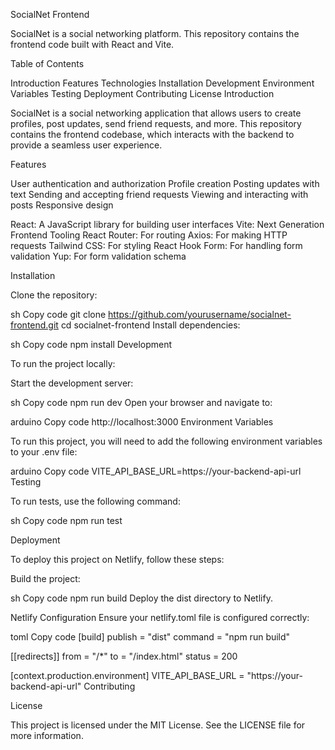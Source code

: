 SocialNet Frontend

SocialNet is a social networking platform. This repository contains the frontend code built with React and Vite.

Table of Contents

Introduction
Features
Technologies
Installation
Development
Environment Variables
Testing
Deployment
Contributing
License
Introduction

SocialNet is a social networking application that allows users to create profiles, post updates, send friend requests, and more. This repository contains the frontend codebase, which interacts with the backend to provide a seamless user experience.

Features

User authentication and authorization
Profile creation
Posting updates with text
Sending and accepting friend requests
Viewing and interacting with posts
Responsive design

React: A JavaScript library for building user interfaces
Vite: Next Generation Frontend Tooling
React Router: For routing
Axios: For making HTTP requests
Tailwind CSS: For styling
React Hook Form: For handling form validation
Yup: For form validation schema

Installation

Clone the repository:

sh
Copy code
git clone https://github.com/yourusername/socialnet-frontend.git
cd socialnet-frontend
Install dependencies:

sh
Copy code
npm install
Development

To run the project locally:

Start the development server:

sh
Copy code
npm run dev
Open your browser and navigate to:

arduino
Copy code
http://localhost:3000
Environment Variables

To run this project, you will need to add the following environment variables to your .env file:

arduino
Copy code
VITE_API_BASE_URL=https://your-backend-api-url
Testing

To run tests, use the following command:

sh
Copy code
npm run test

Deployment

To deploy this project on Netlify, follow these steps:

Build the project:

sh
Copy code
npm run build
Deploy the dist directory to Netlify.

Netlify Configuration
Ensure your netlify.toml file is configured correctly:

toml
Copy code
[build]
publish = "dist"
command = "npm run build"

[[redirects]]
from = "/\*"
to = "/index.html"
status = 200

[context.production.environment]
VITE_API_BASE_URL = "https://your-backend-api-url"
Contributing

License

This project is licensed under the MIT License. See the LICENSE file for more information.
